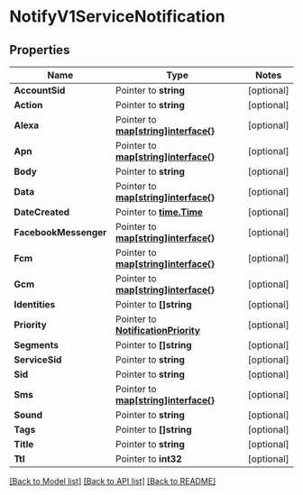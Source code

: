 # NotifyV1ServiceNotification

## Properties
Name | Type | Notes
------------ | ------------- | -------------
**AccountSid** | Pointer to **string** | [optional] 
**Action** | Pointer to **string** | [optional] 
**Alexa** | Pointer to [**map[string]interface{}**](.md) | [optional] 
**Apn** | Pointer to [**map[string]interface{}**](.md) | [optional] 
**Body** | Pointer to **string** | [optional] 
**Data** | Pointer to [**map[string]interface{}**](.md) | [optional] 
**DateCreated** | Pointer to [**time.Time**](time.Time.md) | [optional] 
**FacebookMessenger** | Pointer to [**map[string]interface{}**](.md) | [optional] 
**Fcm** | Pointer to [**map[string]interface{}**](.md) | [optional] 
**Gcm** | Pointer to [**map[string]interface{}**](.md) | [optional] 
**Identities** | Pointer to **[]string** | [optional] 
**Priority** | Pointer to [**NotificationPriority**](notification_priority.md) | [optional] 
**Segments** | Pointer to **[]string** | [optional] 
**ServiceSid** | Pointer to **string** | [optional] 
**Sid** | Pointer to **string** | [optional] 
**Sms** | Pointer to [**map[string]interface{}**](.md) | [optional] 
**Sound** | Pointer to **string** | [optional] 
**Tags** | Pointer to **[]string** | [optional] 
**Title** | Pointer to **string** | [optional] 
**Ttl** | Pointer to **int32** | [optional] 

[[Back to Model list]](../README.md#documentation-for-models) [[Back to API list]](../README.md#documentation-for-api-endpoints) [[Back to README]](../README.md)


